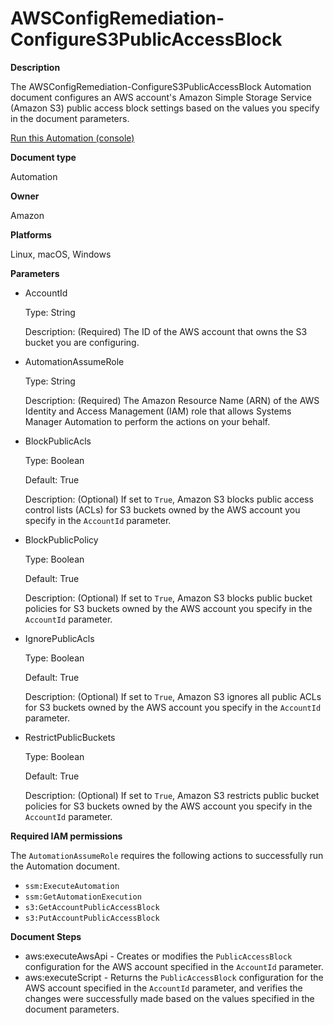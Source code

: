 # AWSConfigRemediation\-ConfigureS3PublicAccessBlock<a name="automation-aws-block-public-s3"></a>

**Description**

The AWSConfigRemediation\-ConfigureS3PublicAccessBlock Automation document configures an AWS account's Amazon Simple Storage Service \(Amazon S3\) public access block settings based on the values you specify in the document parameters\.

[Run this Automation \(console\)](https://console.aws.amazon.com/systems-manager/automation/execute/AWSConfigRemediation-ConfigureS3PublicAccessBlock)

**Document type**

Automation

**Owner**

Amazon

**Platforms**

Linux, macOS, Windows

**Parameters**
+ AccountId

  Type: String

  Description: \(Required\) The ID of the AWS account that owns the S3 bucket you are configuring\.
+ AutomationAssumeRole

  Type: String

  Description: \(Required\) The Amazon Resource Name \(ARN\) of the AWS Identity and Access Management \(IAM\) role that allows Systems Manager Automation to perform the actions on your behalf\.
+ BlockPublicAcls

  Type: Boolean

  Default: True

  Description: \(Optional\) If set to `True`, Amazon S3 blocks public access control lists \(ACLs\) for S3 buckets owned by the AWS account you specify in the `AccountId` parameter\.
+ BlockPublicPolicy

  Type: Boolean

  Default: True

  Description: \(Optional\) If set to `True`, Amazon S3 blocks public bucket policies for S3 buckets owned by the AWS account you specify in the `AccountId` parameter\.
+ IgnorePublicAcls

  Type: Boolean

  Default: True

  Description: \(Optional\) If set to `True`, Amazon S3 ignores all public ACLs for S3 buckets owned by the AWS account you specify in the `AccountId` parameter\.
+ RestrictPublicBuckets

  Type: Boolean

  Default: True

  Description: \(Optional\) If set to `True`, Amazon S3 restricts public bucket policies for S3 buckets owned by the AWS account you specify in the `AccountId` parameter\.

**Required IAM permissions**

The `AutomationAssumeRole` requires the following actions to successfully run the Automation document\.
+ `ssm:ExecuteAutomation`
+ `ssm:GetAutomationExecution`
+ `s3:GetAccountPublicAccessBlock`
+ `s3:PutAccountPublicAccessBlock`

**Document Steps**
+ aws:executeAwsApi \- Creates or modifies the `PublicAccessBlock` configuration for the AWS account specified in the `AccountId` parameter\.
+ aws:executeScript \- Returns the `PublicAccessBlock` configuration for the AWS account specified in the `AccountId` parameter, and verifies the changes were successfully made based on the values specified in the document parameters\.